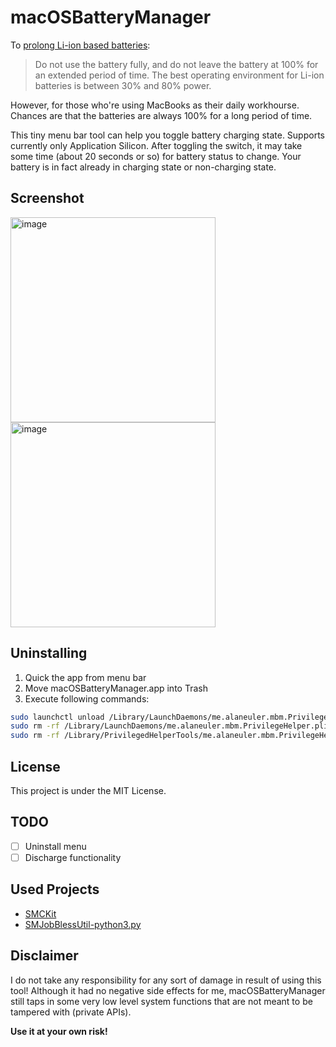 # macOSBatteryManager
To [prolong Li-ion based batteries](https://www.apple.com/batteries/maximizing-performance/):

> Do not use the battery fully, and do not leave the battery at 100% for an extended period of time. The best operating environment for Li-ion batteries is between 30% and 80% power.

However, for those who're using MacBooks as their daily workhourse. Chances are that the batteries are always 100% for a long period of time.

This tiny menu bar tool can help you toggle battery charging state. Supports currently only Application Silicon. After toggling the switch, it may take some time (about 20 seconds or so) for battery status to change. Your battery is in fact already in charging state or non-charging state.

## Screenshot
<img width="328" alt="image" src="https://user-images.githubusercontent.com/8054939/204074543-e33cef53-77d8-4f31-b610-4f028c6eda82.png">
<img width="328" alt="image" src="https://user-images.githubusercontent.com/8054939/204074570-4e361b83-62a4-4b64-af40-7f2c566ecbf7.png">

## Uninstalling
1. Quick the app from menu bar
2. Move macOSBatteryManager.app into Trash
3. Execute following commands:
```bash
sudo launchctl unload /Library/LaunchDaemons/me.alaneuler.mbm.PrivilegeHelper.plist
sudo rm -rf /Library/LaunchDaemons/me.alaneuler.mbm.PrivilegeHelper.plist
sudo rm -rf /Library/PrivilegedHelperTools/me.alaneuler.mbm.PrivilegeHelper
```

## License
This project is under the MIT License.

## TODO
- [ ] Uninstall menu
- [ ] Discharge functionality

## Used Projects
- [SMCKit](https://github.com/beltex/SMCKit)
- [SMJobBlessUtil-python3.py](https://gist.github.com/mikeyh/89a1e2ecc6849ff6056b7391c5216799)

## Disclaimer
I do not take any responsibility for any sort of damage in result of using this tool! Although it had no negative side effects for me, macOSBatteryManager still taps in some very low level system functions that are not meant to be tampered with (private APIs).

**Use it at your own risk!**
